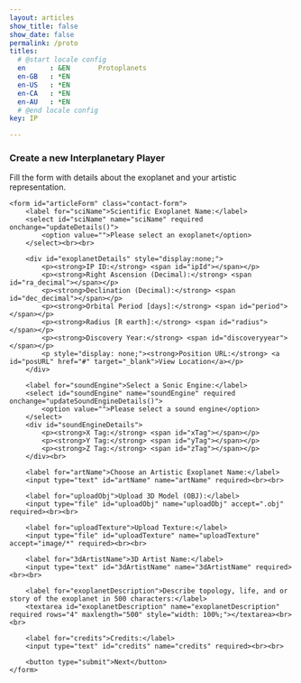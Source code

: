 ```yaml
---
layout: articles
show_title: false
show_date: false
permalink: /proto
titles:
  # @start locale config
  en      : &EN       Protoplanets
  en-GB   : *EN
  en-US   : *EN
  en-CA   : *EN
  en-AU   : *EN
  # @end locale config
key: IP

---
```

<div class="p-5"></div>
<div class="p-5"></div>
<div class="p-5"></div>

<div class="form-container">
    <h3>Create a new Interplanetary Player</h3>
    <p>Fill the form with details about the exoplanet and your artistic representation.</p>

    <form id="articleForm" class="contact-form">
        <label for="sciName">Scientific Exoplanet Name:</label>
        <select id="sciName" name="sciName" required onchange="updateDetails()">
            <option value="">Please select an exoplanet</option>
        </select><br><br>

        <div id="exoplanetDetails" style="display:none;">
            <p><strong>IP ID:</strong> <span id="ipId"></span></p>
            <p><strong>Right Ascension (Decimal):</strong> <span id="ra_decimal"></span></p>
            <p><strong>Declination (Decimal):</strong> <span id="dec_decimal"></span></p>
            <p><strong>Orbital Period [days]:</strong> <span id="period"></span></p>
            <p><strong>Radius [R earth]:</strong> <span id="radius"></span></p>
            <p><strong>Discovery Year:</strong> <span id="discoveryyear"></span></p>
            <p style="display: none;"><strong>Position URL:</strong> <a id="posURL" href="#" target="_blank">View Location</a></p>
        </div>

        <label for="soundEngine">Select a Sonic Engine:</label>
        <select id="soundEngine" name="soundEngine" required onchange="updateSoundEngineDetails()">
            <option value="">Please select a sound engine</option>
        </select>
        <div id="soundEngineDetails">
            <p><strong>X Tag:</strong> <span id="xTag"></span></p>
            <p><strong>Y Tag:</strong> <span id="yTag"></span></p>
            <p><strong>Z Tag:</strong> <span id="zTag"></span></p>
        </div><br>

        <label for="artName">Choose an Artistic Exoplanet Name:</label>
        <input type="text" id="artName" name="artName" required><br><br>

        <label for="uploadObj">Upload 3D Model (OBJ):</label>
        <input type="file" id="uploadObj" name="uploadObj" accept=".obj" required><br><br>

        <label for="uploadTexture">Upload Texture:</label>
        <input type="file" id="uploadTexture" name="uploadTexture" accept="image/*" required><br><br>

        <label for="3dArtistName">3D Artist Name:</label>
        <input type="text" id="3dArtistName" name="3dArtistName" required><br><br>

        <label for="exoplanetDescription">Describe topology, life, and or story of the exoplanet in 500 characters:</label>
        <textarea id="exoplanetDescription" name="exoplanetDescription" required rows="4" maxlength="500" style="width: 100%;"></textarea><br><br>

        <label for="credits">Credits:</label>
        <input type="text" id="credits" name="credits" required><br><br>

        <button type="submit">Next</button>
    </form>
</div>

<script>
document.addEventListener('DOMContentLoaded', function() {
    // Fetch exoplanet data
    fetch('http://media.maar.world:3001/api/fetchExoplanetData')
        .then(response => {
            if (!response.ok) {
                throw new Error('Network response was not ok');
            }
            return response.json();
        })
        .then(data => {
            console.log('Fetched exoplanet data:', data); // Debugging log

            const selectElement = document.getElementById('sciName');
            // Clear existing options
            selectElement.innerHTML = '<option value="">Please select an exoplanet</option>';

            // Log the data structure to understand it
            console.log('Data structure:', data[0]);

            // Add new options
            for (const key in data[0]) {
                if (data[0].hasOwnProperty(key)) {
                    const exoplanet = data[0][key];
                    const option = document.createElement('option');
                    option.value = exoplanet.sciName; // Use sciName as value
                    option.textContent = exoplanet.sciName; // Display sciName as text
                    selectElement.appendChild(option);
                }
            }

            console.log('Exoplanet selector options added');
        })
        .catch(error => console.error('Error loading or parsing the JSON data:', error));

    // Fetch sound engine data
    fetch('http://media.maar.world:3001/api/fetchSonicEngineData')
        .then(response => {
            if (!response.ok) {
                throw new Error('Network response was not ok');
            }
            return response.json();
        })
        .then(data => {
            const selectElement = document.getElementById('soundEngine');
            Object.keys(data).forEach(engineName => {
                const option = document.createElement('option');
                option.value = engineName;
                option.textContent = engineName;
                selectElement.appendChild(option);
            });

            console.log('Sound engine selector options added');
        })
        .catch(error => console.error('Error loading or parsing the sound engines JSON data:', error));
});

function updateDetails() {
    const ipId = document.getElementById('sciName').value;
    const detailsDiv = document.getElementById('exoplanetDetails');

    if (ipId === "") {
        detailsDiv.style.display = 'none';
    } else {
        fetch('http://media.maar.world:3001/api/fetchExoplanetData')
            .then(response => {
                if (!response.ok) {
                    throw new Error('Network response was not ok');
                }
                return response.json();
            })
            .then(data => {
                console.log('Fetched exoplanet details:', data); // Debugging log

                // Handle nested data structure
                const exoplanets = data[0]; // Assuming data[0] contains the array of exoplanets

                // Find the exoplanet object with the matching sciName
                let exoplanet;
                for (const key in exoplanets) {
                    if (exoplanets[key].sciName === ipId) {
                        exoplanet = exoplanets[key];
                        break;
                    }
                }

                if (exoplanet) {
                    document.getElementById('ipId').textContent = exoplanet.sciName;
                    document.getElementById('ra_decimal').textContent = exoplanet.ra_decimal;
                    document.getElementById('dec_decimal').textContent = exoplanet.dec_decimal;
                    document.getElementById('period').textContent = exoplanet.period || 'N/A';
                    document.getElementById('radius').textContent = exoplanet.radius;
                    document.getElementById('discoveryyear').textContent = exoplanet.discoveryyear || 'N/A';
                    detailsDiv.style.display = 'block';
                } else {
                    console.log('No exoplanet found with the given ID');
                    detailsDiv.style.display = 'none';
                }
            })
            .catch(error => console.error('Error processing JSON data:', error));
    }
}

function updateSoundEngineDetails() {
    const selectedEngine = document.getElementById('soundEngine').value;

    if (selectedEngine === "") {
        document.getElementById('xTag').textContent = 'N/A';
        document.getElementById('yTag').textContent = 'N/A';
        document.getElementById('zTag').textContent = 'N/A';
    } else {
        fetch('http://media.maar.world:3001/api/fetchSonicEngineData')
            .then(response => {
                if (!response.ok) {
                    throw new Error('Network response was not ok');
                }
                return response.json();
            })
            .then(data => {
                const soundEngine = data[selectedEngine];
                if (soundEngine) {
                    document.getElementById('xTag').textContent = soundEngine.xTag || 'N/A';
                    document.getElementById('yTag').textContent = soundEngine.yTag || 'N/A';
                    document.getElementById('zTag').textContent = soundEngine.zTag || 'N/A';
                } else {
                    document.getElementById('xTag').textContent = 'N/A';
                    document.getElementById('yTag').textContent = 'N/A';
                    document.getElementById('zTag').textContent = 'N/A';
                }
            })
            .catch(error => console.error('Error fetching sound engine details:', error));
    }
}

document.getElementById('articleForm').addEventListener('submit', function(event) {
    event.preventDefault();

    const formData = new FormData();
    formData.append('ipId', document.getElementById('ipId').textContent);
    formData.append('artName', document.getElementById('artName').value);
    formData.append('sciName', document.getElementById('sciName').selectedOptions[0].textContent);
    formData.append('ra_decimal', document.getElementById('ra_decimal').textContent);
    formData.append('dec_decimal', document.getElementById('dec_decimal').textContent);
    formData.append('period', document.getElementById('period').textContent);
    formData.append('radius', document.getElementById('radius').textContent);
    formData.append('discoveryyear', document.getElementById('discoveryyear').textContent);
    formData.append('description', document.getElementById('exoplanetDescription').value);
    formData.append('credits', document.getElementById('credits').value);
    formData.append('soundEngine', document.getElementById('soundEngine').value);
    formData.append('uploadObj', document.getElementById('uploadObj').files[0]);
    formData.append('uploadTexture', document.getElementById('uploadTexture').files[0]);
    formData.append('3dArtistName', document.getElementById('3dArtistName').value);

    fetch('http://media.maar.world:3001/api/configIntPlayer', {
        method: 'POST',
        body: formData
    })
    .then(response => response.json())
    .then(data => {
        console.log('Success:', data);
        alert('Article submitted successfully!');
    })
    .catch((error) => {
        console.error('Error:', error);
        alert('Failed to submit article');
    });
});
</script>
